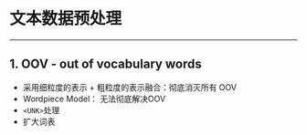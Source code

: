 # 文本数据预处理

---

## 1. OOV  - out of vocabulary words

- 采用细粒度的表示 +  粗粒度的表示融合：彻底消灭所有 OOV 
- Wordpiece Model： 无法彻底解决OOV
- `<UNK>`处理
- 扩大词表


